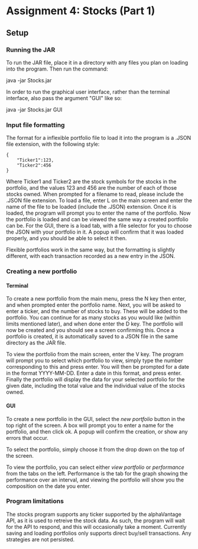 # Assignment 4: Stocks (Part 1)
## Setup

### Running the JAR
To run the JAR file, place it in a directory with any files you plan on loading into the program. Then run the command:

java -jar Stocks.jar

In order to run the graphical user interface, rather than the terminal interface, also pass the argument "GUI" like so:

java -jar Stocks.jar GUI

### Input file formatting
The format for a inflexible portfolio file to load it into the program is a .JSON file extension, with the following style:

    {
        "Ticker1":123,
        "Ticker2":456
    }

Where Ticker1 and Ticker2 are the stock symbols for the stocks in the portfolio, and the values 123 and 456 are the number of each of those stocks owned. When prompted for a filename to read, please include the .JSON file extension. To load a file, enter L on the main screen and enter the name of the file to be loaded (include the .JSON) extension. Once it is loaded, the program will prompt you to enter the name of the portfolio. Now the portfolio is loaded and can be viewed the same way a created portfolio can be. For the GUI, there is a load tab, with a file selector for you to choose the JSON with your portfolio in it. A popup will confirm that it was loaded properly, and you should be able to select it then.

Flexible portfolios work in the same way, but the formatting is slightly different, with each transaction recorded as a new entry in the JSON.

### Creating a new portfolio
#### Terminal
To create a new portfolio from the main menu, press the N key then enter, and when prompted enter the portfolio name. Next, you will be asked to enter a ticker, and the number of stocks to buy. These will be added to the portfolio. You can continue for as many stocks as you would like (within limits mentioned later), and when done enter the D key. The portfolio will now be created and you should see a screen confirming this. Once a portfolio is created, it is automatically saved to a JSON file in the same directory as the JAR file.

To view the portfolio from the main screen, enter the V key. The program will prompt you to select which portfolio to view, simply type the number corresponding to this and press enter. You will then be prompted for a date in the format YYYY-MM-DD. Enter a date in this format, and press enter. Finally the portfolio will display the data for your selected portfolio for the given date, including the total value and the individual value of the stocks owned.

#### GUI
To create a new portfolio in the GUI, select the _new portfolio_ button in the top right of the screen. A box will prompt you to enter a name for the portfolio, and then click ok. A popup will confirm the creation, or show any errors that occur.

To select the portfolio, simply choose it from the drop down on the top of the screen.

To view the portfolio, you can select either _view portfolio_ or _performance_ from the tabs on the left. Performance is the tab for the graph showing the performance over an interval, and viewing the portfolio will show you the composition on the date you enter.

### Program limitations
The stocks program supports any ticker supported by the alphaVantage API, as it is used to retreive the stock data. As such, the program will wait for the API to respond, and this will occasionally take a moment. Currently saving and loading portfolios only supports direct buy/sell transactions. Any strategies are not persisted.